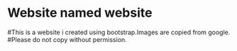 # Website named website
 #This is a website i created using bootstrap.Images are copied from google.
 #Please do not copy without permission.
